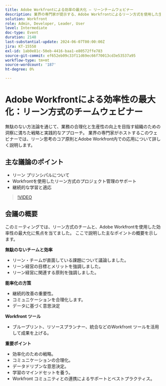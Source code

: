 ```yaml
---
title: Adobe Workfrontによる効率の最大化 – リーンチームウェビナー
description: 業界の専門家が提示する、Adobe Workfrontによるリーン方式を使用した生産性の向上とオペレーションの合理化に関する戦略と実践的なアプローチを確認します。
solution: Workfront
role: Admin, Developer, Leader, User
level: Intermediate
doc-type: Event
duration: 2148
last-substantial-update: 2024-06-07T00:00:00Z
jira: KT-15558
exl-id: 1ab0e81c-50eb-4416-baa1-e80572ffe783
source-git-commit: ef652eb09c33f11d69ec66f70013cd3e53537a95
workflow-type: tm+mt
source-wordcount: '187'
ht-degree: 0%

---
```


# Adobe Workfrontによる効率性の最大化：リーン方式のチームウェビナー

無駄のない方法論を通じて、業務の合理化と生産性の向上を目指す組織のための洞察に満ちた戦略と実践的なアプローチ。 業界の専門家がホストするこのウェビナーでは、リーン思考のコア原則とAdobe Workfront内での応用について詳しく説明します。

## 主な議論のポイント

* リーン プリンシパルについて
* Workfrontを使用したリーン方式のプロジェクト管理のサポート
* 継続的な学習と適応

>[!VIDEO](https://video.tv.adobe.com/v/3456707/?learn=on&captions=jpn)

## 会議の概要

このミーティングでは、リーン方式のチームと、Adobe Workfrontを使用した効率性の最大化に焦点を当てました。 ここで説明した主なポイントの概要を示します。

**無駄のないチームと効率**

* リーン・チームが直面している課題について議論しました。
* リーン経営の目標とメリットを強調しました。
* リーン経営に関連する原則を強調しました。

**能率化の方策**

* 継続的改善の重要性。
* コミュニケーションを合理化します。
* データに基づく意思決定

**Workfront ツール**

* ブループリント、リソースプランナー、統合などのWorkfront ツールを活用して成果を上げる。

**重要ポイント**

* 効率化のための戦略。
* コミュニケーションの合理化。
* データドリブンな意思決定。
* 学習のマインドセットを養う。
* Workfront コミュニティとの連携によるサポートとベストプラクティス。